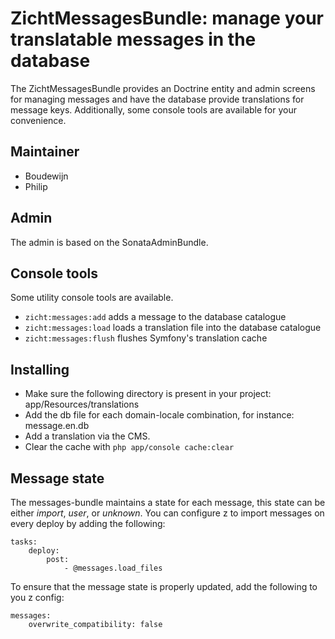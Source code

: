# ZichtMessagesBundle: manage your translatable messages in the database #
The ZichtMessagesBundle provides an Doctrine entity and admin screens 
 for managing messages and have the database provide translations for 
 message keys. Additionally, some console tools are available for your 
 convenience.
 
## Maintainer ##
* Boudewijn
* Philip

## Admin ##
The admin is based on the SonataAdminBundle.

## Console tools ##
Some utility console tools are available.

* `zicht:messages:add` adds a message to the database catalogue
* `zicht:messages:load` loads a translation file into the database catalogue
* `zicht:messages:flush` flushes Symfony's translation cache

## Installing ##
* Make sure the following directory is present in your project: app/Resources/translations
* Add the db file for each domain-locale combination, for instance: message.en.db
* Add a translation via the CMS.
* Clear the cache with `php app/console cache:clear`

## Message state ##
The messages-bundle maintains a state for each message, this state can
 be either *import*, *user*, or *unknown*.  You can configure z to 
 import messages on every deploy by adding the following:
  
```
tasks:
    deploy:
        post: 
            - @messages.load_files
```

To ensure that the message state is properly updated, add the following
to you z config:

```
messages:
    overwrite_compatibility: false
```
